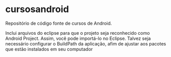 cursosandroid
=============

Repositório de código fonte de cursos de Android.

  Inclui arquivos do eclipse para que o projeto seja reconhecido como Android Project. 
  Assim, você pode importá-lo no Eclipse. 
  Talvez seja necessário configurar o BuildPath da aplicação, 
    afim de ajustar aos pacotes que estão instalados em seu computador
